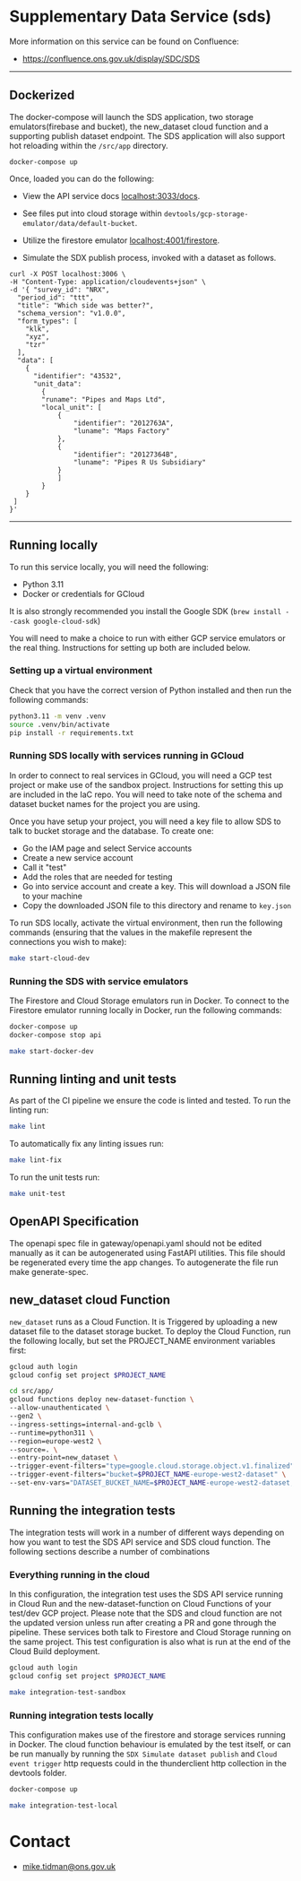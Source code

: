 # Supplementary Data Service (sds)

More information on this service can be found on Confluence:

- https://confluence.ons.gov.uk/display/SDC/SDS

---

## Dockerized

The docker-compose will launch the SDS application, two storage emulators(firebase and bucket), the new_dataset cloud function and a supporting publish dataset endpoint. The SDS application will also support hot reloading within the `/src/app` directory.

```
docker-compose up
```

Once, loaded you can do the following:

- View the API service docs [localhost:3033/docs](http://localhost:3033/docs).

- See files put into cloud storage within `devtools/gcp-storage-emulator/data/default-bucket`.

- Utilize the firestore emulator [localhost:4001/firestore](http://localhost:4001/firestore).

- Simulate the SDX publish process, invoked with a dataset as follows.

```
curl -X POST localhost:3006 \
-H "Content-Type: application/cloudevents+json" \
-d '{ "survey_id": "NRX",
  "period_id": "ttt",
  "title": "Which side was better?",
  "schema_version": "v1.0.0",
  "form_types": [
    "klk",
    "xyz",
    "tzr"
  ],
  "data": [
    {
      "identifier": "43532",
      "unit_data":
        {
        "runame": "Pipes and Maps Ltd",
        "local_unit": [
            {
                "identifier": "2012763A",
                "luname": "Maps Factory"
            },
            {
                "identifier": "20127364B",
                "luname": "Pipes R Us Subsidiary"
            }
            ]
        }
    }
 ]
}'
```

---

## Running locally

To run this service locally, you will need the following:

- Python 3.11
- Docker or credentials for GCloud

It is also strongly recommended you install the Google SDK (`brew install --cask google-cloud-sdk`)

You will need to make a choice to run with either GCP service emulators or the real thing.
Instructions for setting up both are included below.

### Setting up a virtual environment

Check that you have the correct version of Python installed and then run the following commands:

```bash
python3.11 -m venv .venv
source .venv/bin/activate
pip install -r requirements.txt
```

### Running SDS locally with services running in GCloud

In order to connect to real services in GCloud, you will need a GCP test project or make
use of the sandbox project. Instructions for setting this up are included in the IaC repo.
You will need to take note of the schema and dataset bucket names for the project you are using.

Once you have setup your project, you will need a key file to allow SDS to talk to bucket storage
and the database. To create one:

- Go the IAM page and select Service accounts
- Create a new service account
- Call it "test"
- Add the roles that are needed for testing
- Go into service account and create a key. This will download a JSON file to your machine
- Copy the downloaded JSON file to this directory and rename to `key.json`

To run SDS locally, activate the virtual environment, then run the following commands (ensuring that the values in the
makefile represent the connections you wish to make):

```bash
make start-cloud-dev
```

### Running the SDS with service emulators

The Firestore and Cloud Storage emulators run in Docker. To connect to the Firestore emulator running locally in Docker,
run the following commands:

```bash
docker-compose up
docker-compose stop api

make start-docker-dev
```

## Running linting and unit tests

As part of the CI pipeline we ensure the code is linted and tested. To run the linting run:

```bash
make lint
```

To automatically fix any linting issues run:

```bash
make lint-fix
```

To run the unit tests run:

```bash
make unit-test
```

## OpenAPI Specification

The openapi spec file in gateway/openapi.yaml should not be edited manually as it can be autogenerated using FastAPI utilities. This file should be regenerated every time the app changes. To autogenerate the file run make generate-spec.

## new_dataset cloud Function

`new_dataset` runs as a Cloud Function. It is Triggered by uploading a new dataset file to the dataset storage bucket.
To deploy the Cloud Function, run the following locally, but set the PROJECT_NAME environment variables first:

```bash
gcloud auth login
gcloud config set project $PROJECT_NAME

cd src/app/
gcloud functions deploy new-dataset-function \
--allow-unauthenticated \
--gen2 \
--ingress-settings=internal-and-gclb \
--runtime=python311 \
--region=europe-west2 \
--source=. \
--entry-point=new_dataset \
--trigger-event-filters="type=google.cloud.storage.object.v1.finalized" \
--trigger-event-filters="bucket=$PROJECT_NAME-europe-west2-dataset" \
--set-env-vars="DATASET_BUCKET_NAME=$PROJECT_NAME-europe-west2-dataset,SCHEMA_BUCKET_NAME=$PROJECT_NAME-europe-west2-schema,CONF=cloud-build,AUTODELETE_DATASET_BUCKET_FILE=True,RETAIN_DATASET_FIRESTORE=True,LOG_LEVEL=DEBUG,PROJECT_ID=$PROJECT_NAME,PUBLISH_SCHEMA_TOPIC_ID=ons-sds-publish-schema,PUBLISH_DATASET_TOPIC_ID=ons-sds-publish-dataset,SURVEY_MAP_URL=$SURVEY_MAP_URL"
```

## Running the integration tests

The integration tests will work in a number of different ways depending on how you want to test the SDS API service
and SDS cloud function. The following sections describe a number of combinations

### Everything running in the cloud

In this configuration, the integration test uses the SDS API service running in Cloud Run and the new-dataset-function
on Cloud Functions of your test/dev GCP project. Please note that the SDS and cloud function are not the updated version unless
run after creating a PR and gone through the pipeline. These services both talk to Firestore and Cloud Storage running on the same project.
This test configuration is also what is run at the end of the Cloud Build deployment.

```bash
gcloud auth login
gcloud config set project $PROJECT_NAME

make integration-test-sandbox
```

### Running integration tests locally

This configuration makes use of the firestore and storage services running in Docker. The cloud function behaviour
is emulated by the test itself, or can be run manually by running the `SDX Simulate dataset publish` and `Cloud event trigger` http requests could in the thunderclient http collection in the devtools folder.

```bash
docker-compose up

make integration-test-local
```

# Contact

- mike.tidman@ons.gov.uk
